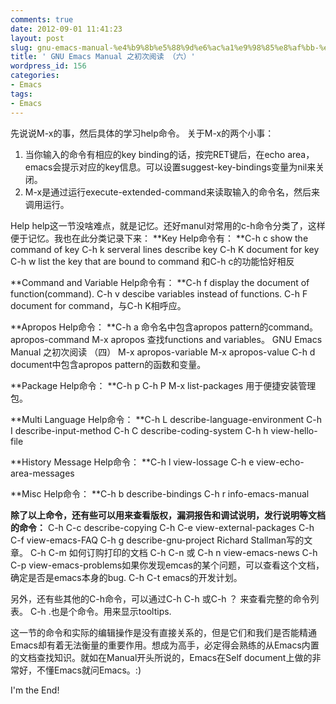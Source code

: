 ```yaml
---
comments: true
date: 2012-09-01 11:41:23
layout: post
slug: gnu-emacs-manual-%e4%b9%8b%e5%88%9d%e6%ac%a1%e9%98%85%e8%af%bb-%ef%bc%88%e5%85%ad%ef%bc%89
title: ' GNU Emacs Manual 之初次阅读 （六）'
wordpress_id: 156
categories:
- Emacs
tags:
- Emacs
---
```


先说说M-x的事，然后具体的学习help命令。
关于M-x的两个小事：
1. 当你输入的命令有相应的key binding的话，按完RET键后，在echo area，emacs会提示对应的key信息。可以设置suggest-key-bindings变量为nil来关闭。
2. M-x是通过运行execute-extended-command来读取输入的命令名，然后来调用运行。

Help
help这一节没啥难点，就是记忆。还好manul对常用的c-h命令分类了，这样便于记忆。我也在此分类记录下来：
**Key Help命令有：
**C-h c show the command of key
C-h k serveral lines describe key
C-h K document for key
C-h w list the key that are bound to command 和C-h c的功能恰好相反

**Command and Variable Help命令有：
**C-h f display the document of function(command).
C-h v descibe variables instead of functions.
C-h F document for command，与C-h K相呼应。

**Apropos Help命令：
**C-h a 命令名中包含apropos pattern的command。 apropos-command
M-x apropos 查找functions and variables。 GNU Emacs Manual 之初次阅读 （四）
M-x apropos-variable
M-x apropos-value
C-h d document中包含apropos pattern的函数和变量。

**Package Help命令：
**C-h p
C-h P
M-x list-packages 用于便捷安装管理包。

**Multi Language Help命令：
**C-h L describe-language-environment
C-h I describe-input-method
C-h C describe-coding-system
C-h h view-hello-file

**History Message Help命令：
**C-h l view-lossage
C-h e view-echo-area-messages

**Misc Help命令：
**C-h b describe-bindings
C-h r info-emacs-manual

**除了以上命令，还有些可以用来查看版权，漏洞报告和调试说明，发行说明等文档的命令：**
C-h C-c describe-copying
C-h C-e view-external-packages
C-h C-f view-emacs-FAQ
C-h g describe-gnu-project Richard Stallman写的文章。
C-h C-m 如何订购打印的文档
C-h C-n 或 C-h n view-emacs-news
C-h C-p view-emacs-problems如果你发现emcas的某个问题，可以查看这个文档，确定是否是emacs本身的bug.
C-h C-t emacs的开发计划。

另外，还有些其他的C-h命令，可以通过C-h C-h 或C-h ？ 来查看完整的命令列表。
C-h .也是个命令。用来显示tooltips.

这一节的命令和实际的编辑操作是没有直接关系的，但是它们和我们是否能精通Emacs却有着无法衡量的重要作用。想成为高手，必定得会熟练的从Emacs内置的文档查找知识。就如在Manual开头所说的，Emacs在Self document上做的非常好，不懂Emacs就问Emacs。:)

I'm the End!
